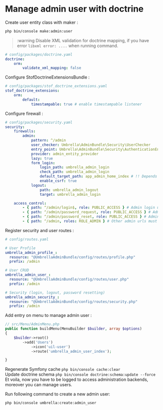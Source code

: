 # Manage admin user with doctrine
Create user entity class with maker :
```bash
php bin/console make:admin:user
```

>:warning Disable XML validation for doctrine mapping, if you have error `libxml error: ....` when running command.
```yaml
# config/packages/doctrine.yaml
doctrine:
    orm:
        validate_xml_mapping: false
```

Configure StofDoctrineExtensionsBundle :
```yaml
# config/packages/stof_doctrine_extensions.yaml
stof_doctrine_extensions:
    orm:
        default:
            timestampable: true # enable timestampable listener
```

Configure firewall :
```yaml
# config/packages/security.yaml
security:
    firewalls:
        admin:
            pattern: ^/admin
            user_checker: Umbrella\AdminBundle\Security\UserChecker
            entry_point: Umbrella\AdminBundle\Security\AuthenticationEntryPoint
            provider: admin_entity_provider
            lazy: true
            form_login:
                login_path: umbrella_admin_login
                check_path: umbrella_admin_login
                default_target_path: app_admin_home_index # !! Depends on your configuration
                enable_csrf: true
            logout:
                path: umbrella_admin_logout
                target: umbrella_admin_login

    access_control:
        - { path: ^/admin/login$, role: PUBLIC_ACCESS } # Admin login url mus be public 
        - { path: ^/admin/password_request, role: PUBLIC_ACCESS } # Admin password request url must be public
        - { path: ^/admin/password_reset, role: PUBLIC_ACCESS } # Admin password reset url must be public
        - { path: ^/admin, roles: ROLE_ADMIN } # Other admin urls must be protected
```

Register security and user routes :

```yaml
# config/routes.yaml

# User Profile
umbrella_admin_profile_:
  resource: "@UmbrellaAdminBundle/config/routes/profile.php"
  prefix: /admin

# User CRUD
umbrella_admin_user_:
  resource: "@UmbrellaAdminBundle/config/routes/user.php"
  prefix: /admin

# Security (login, logout, password resetting)
umbrella_admin_security_:
  resource: "@UmbrellaAdminBundle/config/routes/security.php"
  prefix: /admin

```

Add entry on menu to manage admin user :
```php
// src/Menu/AdminMenu.php
public function buildMenu(MenuBuilder $builder, array $options)
{
    $builder->root()
        ->add('Users')
            ->icon('uil-user')
            ->route('umbrella_admin_user_index');

}
```

Regenerate Symfony cache `php bin/console cache:clear` \
Update doctrine schema `php bin/console doctrine:schema:update --force` \
Et voila, now you have to be logged to access administration backends, moreover you can manage users.

Run following command to create a new admin user:
```bash
php bin/console umbrella:create:admin_user
```

